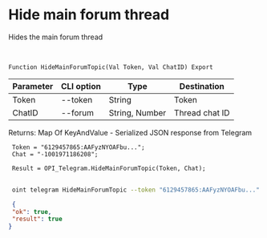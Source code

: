 ﻿---
sidebar_position: 7
---

# Hide main forum thread
 Hides the main forum thread


<br/>


`Function HideMainForumTopic(Val Token, Val ChatID) Export`

 | Parameter | CLI option | Type | Destination |
 |-|-|-|-|
 | Token | --token | String | Token |
 | ChatID | --forum | String, Number | Thread chat ID |

 
 Returns: Map Of KeyAndValue - Serialized JSON response from Telegram





```bsl title="Code example"
 Token = "6129457865:AAFyzNYOAFbu...";
 Chat = "-1001971186208";
 
 Result = OPI_Telegram.HideMainForumTopic(Token, Chat);
```
	


```sh title="CLI command example"
 
 oint telegram HideMainForumTopic --token "6129457865:AAFyzNYOAFbu..." --forum %forum%

```

```json title="Result"
 {
 "ok": true,
 "result": true
}
```
